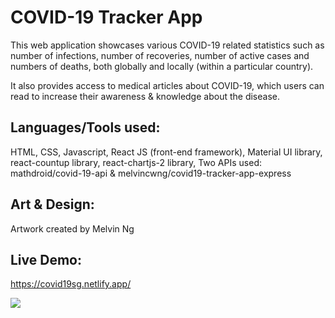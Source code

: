 # COVID-19 Tracker App

This web application showcases various COVID-19 related statistics such as number of infections, number of recoveries, number of active cases and numbers of deaths, both globally and locally (within a particular country). 

It also provides access to medical articles about COVID-19, which users can read to increase their awareness & knowledge about the disease.

## Languages/Tools used:
HTML, CSS, Javascript, React JS (front-end framework), Material UI library, react-countup library, react-chartjs-2 library, Two APIs used: mathdroid/covid-19-api & melvincwng/covid19-tracker-app-express

## Art & Design:
Artwork created by Melvin Ng

## Live Demo:
https://covid19sg.netlify.app/

<img src="https://github.com/melvincwng/covid19-tracker-app/blob/master/src/images/demo.JPG"/>
